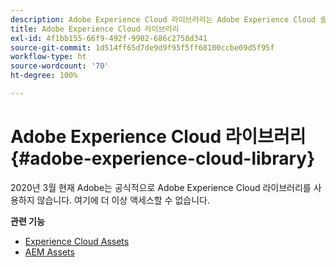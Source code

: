 ```yaml
---
description: Adobe Experience Cloud 라이브러리는 Adobe Experience Cloud 솔루션에서 자산을 저장, 검색 및 선택할 수 있는 범용 및 중앙 집중식 경험입니다.
title: Adobe Experience Cloud 라이브러리
exl-id: 4f1bb155-66f9-492f-9902-686c2758d341
source-git-commit: 1d514ff65d7de9d9f95f5ff68100ccbe09d5f95f
workflow-type: ht
source-wordcount: '70'
ht-degree: 100%

---
```


# Adobe Experience Cloud 라이브러리{#adobe-experience-cloud-library}

2020년 3월 현재 Adobe는 공식적으로 Adobe Experience Cloud 라이브러리를 사용하지 않습니다. 여기에 더 이상 액세스할 수 없습니다.

**관련 기능**

* [Experience Cloud Assets](https://experienceleague.adobe.com/docs/core-services/interface/services/assets/experience-cloud-assets.html)
* [AEM Assets](https://experienceleague.adobe.com/docs/experience-manager-cloud-service/content/assets/home.html)
